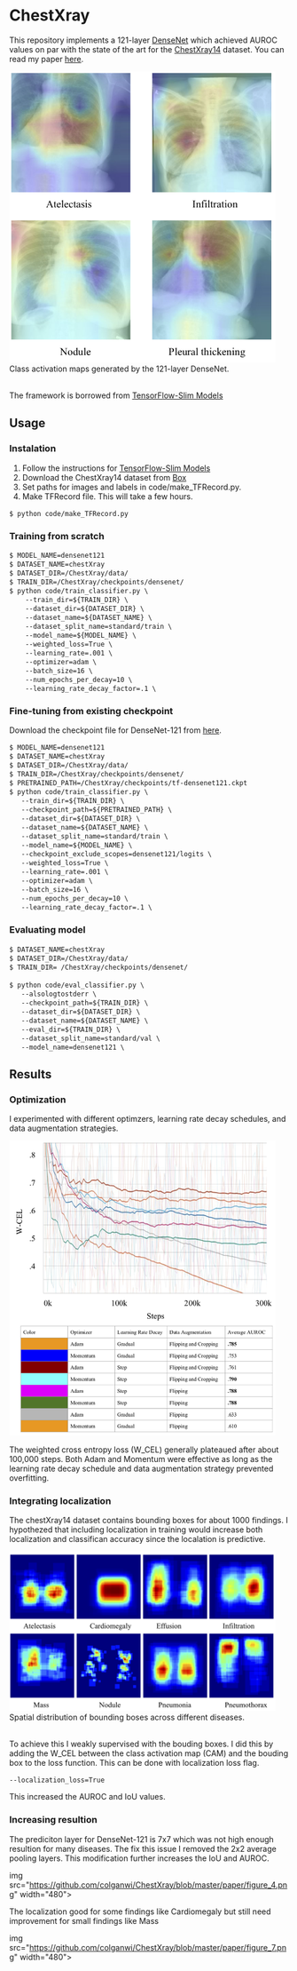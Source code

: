 # ChestXray

This repository implements a 121-layer [DenseNet](https://arxiv.org/pdf/1608.06993.pdf) which achieved AUROC values on par with the state of the art for the [ChestXray14](https://arxiv.org/pdf/1705.02315.pdf) dataset. You can read my paper [here](https://github.com/colganwi/ChestXray/blob/master/paper/paper.pdf).

<img src="https://github.com/colganwi/ChestXray/blob/master/paper/figure_5.png" width="480">
Class activation maps generated by the 121-layer DenseNet. <br><br>

The framework is borrowed from [TensorFlow-Slim Models](https://github.com/tensorflow/models/tree/master/research/slim) 

## Usage

### Instalation
1. Follow the instructions for [TensorFlow-Slim Models](https://github.com/tensorflow/models/tree/master/research/slim) 
2. Download the ChestXray14 dataset from [Box](https://nihcc.app.box.com/v/ChestXray-NIHCC)
3. Set paths for images and labels in code/make_TFRecord.py.
4. Make TFRecord file. This will take a few hours.
```
$ python code/make_TFRecord.py
```
### Training from scratch
```
$ MODEL_NAME=densenet121
$ DATASET_NAME=chestXray
$ DATASET_DIR=/ChestXray/data/
$ TRAIN_DIR=/ChestXray/checkpoints/densenet/
$ python code/train_classifier.py \
    --train_dir=${TRAIN_DIR} \
    --dataset_dir=${DATASET_DIR} \
    --dataset_name=${DATASET_NAME} \
    --dataset_split_name=standard/train \
    --model_name=${MODEL_NAME} \
    --weighted_loss=True \
    --learning_rate=.001 \
    --optimizer=adam \
    --batch_size=16 \
    --num_epochs_per_decay=10 \
    --learning_rate_decay_factor=.1 \
 ```
 ### Fine-tuning from existing checkpoint
 Download the checkpoint file for DenseNet-121 from [here](https://drive.google.com/open?id=0B_fUSpodN0t0eW1sVk1aeWREaDA).
 ```
$ MODEL_NAME=densenet121
$ DATASET_NAME=chestXray
$ DATASET_DIR=/ChestXray/data/
$ TRAIN_DIR=/ChestXray/checkpoints/densenet/
$ PRETRAINED_PATH=/ChestXray/checkpoints/tf-densenet121.ckpt
$ python code/train_classifier.py \
    --train_dir=${TRAIN_DIR} \
    --checkpoint_path=${PRETRAINED_PATH} \
    --dataset_dir=${DATASET_DIR} \
    --dataset_name=${DATASET_NAME} \
    --dataset_split_name=standard/train \
    --model_name=${MODEL_NAME} \
    --checkpoint_exclude_scopes=densenet121/logits \
    --weighted_loss=True \
    --learning_rate=.001 \
    --optimizer=adam \
    --batch_size=16 \
    --num_epochs_per_decay=10 \
    --learning_rate_decay_factor=.1 \
 ```
 ### Evaluating model
 ```
$ DATASET_NAME=chestXray
$ DATASET_DIR=/ChestXray/data/
$ TRAIN_DIR= /ChestXray/checkpoints/densenet/

$ python code/eval_classifier.py \
    --alsologtostderr \
    --checkpoint_path=${TRAIN_DIR} \
    --dataset_dir=${DATASET_DIR} \
    --dataset_name=${DATASET_NAME} \
    --eval_dir=${TRAIN_DIR} \
    --dataset_split_name=standard/val \
    --model_name=densenet121 \
```
## Results

### Optimization
I experimented with different optimzers, learning rate decay schedules, and data augmentation strategies. 

<img src="https://github.com/colganwi/ChestXray/blob/master/paper/figure_3A.png" width="480">

The weighted cross entropy loss (W_CEL) generally plateaued after about 100,000 steps. Both Adam and Momentum were effective as long as the learning rate decay schedule and data augmentation strategy prevented overfitting.

### Integrating localization
The chestXray14 dataset contains bounding boxes for about 1000 findings. I hypothezed that including localization in training would increase both localization and classifican accuracy since the localation is predictive.

<img src="https://github.com/colganwi/ChestXray/blob/master/paper/figure_6.png" width="480">
Spatial distribution of bounding boses across different diseases. <br><br>

To achieve this I weakly supervised with the bouding boxes. I did this by adding the W_CEL between the class activation map (CAM) and the bouding box to the loss function. This can be done with localization loss flag.
```
--localization_loss=True
```
This increased the AUROC and IoU values.

### Increasing resultion
The prediciton layer for DenseNet-121 is 7x7 which was not high enough resultion for many diseases. The fix this issue I removed the 2x2 average pooling layers. This modification further increases the IoU and AUROC.

img src="https://github.com/colganwi/ChestXray/blob/master/paper/figure_4.png" width="480">

The localization good for some findings like Cardiomegaly but still need improvement for small findings like Mass

img src="https://github.com/colganwi/ChestXray/blob/master/paper/figure_7.png" width="480">







